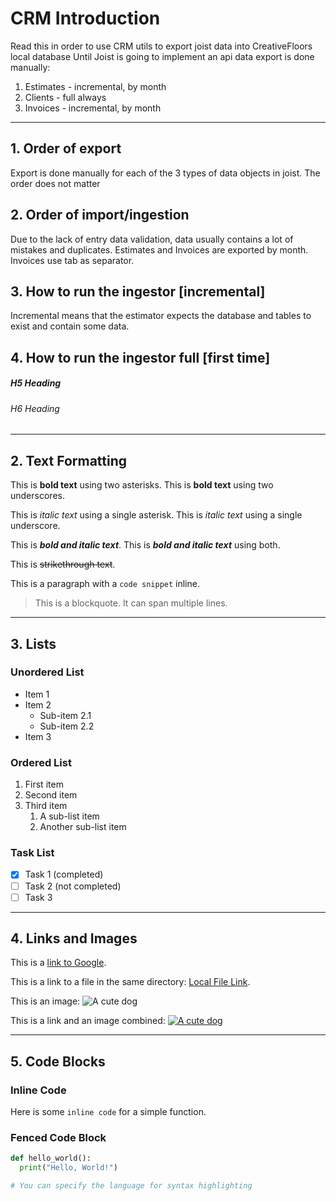 # CRM Introduction 

Read this in order to use CRM utils to export joist data into CreativeFloors local database
Until Joist is going to implement an api data export is done manually:

1. Estimates - incremental, by month
2. Clients - full always
3. Invoices - incremental, by month

---

## 1. Order of export

Export is done manually for each of the 3 types of data objects in joist. The order does not matter

## 2. Order of import/ingestion

Due to the lack of entry data validation, data usually contains a lot of mistakes and duplicates. 
Estimates and Invoices are exported by month. Invoices use tab as separator.


## 3. How to run the ingestor [incremental]

Incremental means that the estimator expects the database and tables to exist and contain some data.

## 4. How to run the ingestor full [first time]
##### H5 Heading
###### H6 Heading

---

## 2. Text Formatting

This is **bold text** using two asterisks.
This is **bold text** using two underscores.

This is *italic text* using a single asterisk.
This is *italic text* using a single underscore.

This is ***bold and italic text***.
This is ***bold and italic text*** using both.

This is ~~strikethrough text~~.

This is a paragraph with a `code snippet` inline.

> This is a blockquote.
> It can span multiple lines.

---

## 3. Lists

### Unordered List

* Item 1
* Item 2
    * Sub-item 2.1
    * Sub-item 2.2
* Item 3

### Ordered List

1. First item
2. Second item
3. Third item
    1. A sub-list item
    2. Another sub-list item

### Task List

- [x] Task 1 (completed)
- [ ] Task 2 (not completed)
- [ ] Task 3

---

## 4. Links and Images

This is a [link to Google](https://www.google.com).

This is a link to a file in the same directory: [Local File Link](local-file.md).

This is an image:
![A cute dog](https://placedog.net/500/280)

This is a link and an image combined:
[![A cute dog](https://placedog.net/300/170)](https://placedog.net)

---

## 5. Code Blocks

### Inline Code

Here is some `inline code` for a simple function.

### Fenced Code Block

```python
def hello_world():
  print("Hello, World!")

# You can specify the language for syntax highlighting